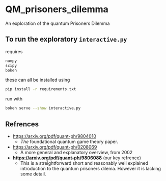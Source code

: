# QM_prisoners_dilemma
An exploration of the quantum Prisoners Dilemma



## To run the exploratory `interactive.py`
requires 
```python
numpy
scipy
bokeh
```

these can all be installed using 

```bash
pip install -r requirements.txt
```

run with 

``` bash
bokeh serve --show interactive.py
```
## Refrences


- https://arxiv.org/pdf/quant-ph/9804010
    - *The* foundational quantum game theory paper.
- https://arxiv.org/pdf/quant-ph/0208069
    - A more general and explanatory overview, from 2002
- **https://arxiv.org/pdf/quant-ph/9806088** (our key refrence)
    - This is a streightforward short and reasonably well explained introduction to the quantum prisoners dilema. However it is lacking some detail.


